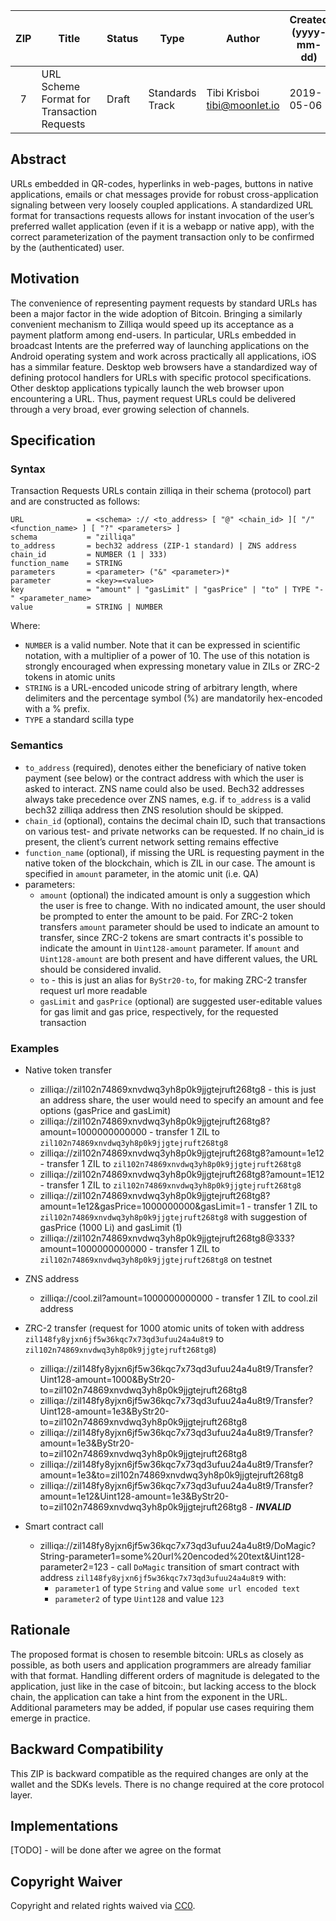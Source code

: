 | ZIP | Title                                      | Status | Type            | Author                         | Created (yyyy-mm-dd) | Updated (yyyy-mm-dd) |
| :-: | ------------------------------------------ | ------ | --------------- | ------------------------------ | -------------------- | -------------------- |
|  7  | URL Scheme Format for Transaction Requests | Draft  | Standards Track | Tibi Krisboi <tibi@moonlet.io> | 2019-05-06           | 2019-05-06           |

## Abstract

URLs embedded in QR-codes, hyperlinks in web-pages, buttons in native applications, emails or chat messages provide for robust cross-application signaling between very loosely coupled applications. A standardized URL format for transactions requests allows for instant invocation of the user’s preferred wallet application (even if it is a webapp or native app), with the correct parameterization of the payment transaction only to be confirmed by the (authenticated) user.

## Motivation

The convenience of representing payment requests by standard URLs has been a major factor in the wide adoption of Bitcoin. Bringing a similarly convenient mechanism to Zilliqa would speed up its acceptance as a payment platform among end-users. In particular, URLs embedded in broadcast Intents are the preferred way of launching applications on the Android operating system and work across practically all applications, iOS has a simmilar feature. Desktop web browsers have a standardized way of defining protocol handlers for URLs with specific protocol specifications. Other desktop applications typically launch the web browser upon encountering a URL. Thus, payment request URLs could be delivered through a very broad, ever growing selection of channels.

## Specification

### Syntax

Transaction Requests URLs contain zilliqa in their schema (protocol) part and are constructed as follows:

```
URL              = <schema> :// <to_address> [ "@" <chain_id> ][ "/" <function_name> ] [ "?" <parameters> ]
schema           = "zilliqa"
to_address       = bech32 address (ZIP-1 standard) | ZNS address
chain_id         = NUMBER (1 | 333)
function_name    = STRING
parameters       = <parameter> ("&" <parameter>)*
parameter        = <key>=<value>
key              = "amount" | "gasLimit" | "gasPrice" | "to" | TYPE "-" <parameter_name>
value            = STRING | NUMBER
```

Where:

- `NUMBER` is a valid number. Note that it can be expressed in scientific notation, with a multiplier of a power of 10. The use of this notation is strongly encouraged when expressing monetary value in ZILs or ZRC-2 tokens in atomic units
- `STRING` is a URL-encoded unicode string of arbitrary length, where delimiters and the percentage symbol (%) are mandatorily hex-encoded with a % prefix.
- `TYPE` a standard scilla type

### Semantics

- `to_address` (required), denotes either the beneficiary of native token payment (see below) or the contract address with which the user is asked to interact. ZNS name could also be used. Bech32 addresses always take precedence over ZNS names, e.g. if `to_address` is a valid bech32 zilliqa address then ZNS resolution should be skipped.
- `chain_id` (optional), contains the decimal chain ID, such that transactions on various test- and private networks can be requested. If no chain_id is present, the client’s current network setting remains effective
- `function_name` (optional), if missing the URL is requesting payment in the native token of the blockchain, which is ZIL in our case. The amount is specified in `amount` parameter, in the atomic unit (i.e. QA)
- parameters:
  - `amount` (optional) the indicated amount is only a suggestion which the user is free to change. With no indicated amount, the user should be prompted to enter the amount to be paid. For ZRC-2 token transfers `amount` parameter should be used to indicate an amount to transfer, since ZRC-2 tokens are smart contracts it's possible to indicate the amount in `Uint128-amount` parameter. If `amount` and `Uint128-amount` are both present and have different values, the URL should be considered invalid.
  - `to` - this is just an alias for `ByStr20-to`, for making ZRC-2 transfer request url more readable
  - `gasLimit` and `gasPrice` (optional) are suggested user-editable values for gas limit and gas price, respectively, for the requested transaction

### Examples

- Native token transfer

  - zilliqa://zil102n74869xnvdwq3yh8p0k9jjgtejruft268tg8 - this is just an address share, the user would need to specify an amount and fee options (gasPrice and gasLimit)
  - zilliqa://zil102n74869xnvdwq3yh8p0k9jjgtejruft268tg8?amount=1000000000000 - transfer 1 ZIL to `zil102n74869xnvdwq3yh8p0k9jjgtejruft268tg8`
  - zilliqa://zil102n74869xnvdwq3yh8p0k9jjgtejruft268tg8?amount=1e12 - transfer 1 ZIL to `zil102n74869xnvdwq3yh8p0k9jjgtejruft268tg8`
  - zilliqa://zil102n74869xnvdwq3yh8p0k9jjgtejruft268tg8?amount=1E12 - transfer 1 ZIL to `zil102n74869xnvdwq3yh8p0k9jjgtejruft268tg8`
  - zilliqa://zil102n74869xnvdwq3yh8p0k9jjgtejruft268tg8?amount=1e12&gasPrice=1000000000&gasLimit=1 - transfer 1 ZIL to `zil102n74869xnvdwq3yh8p0k9jjgtejruft268tg8` with suggestion of gasPrice (1000 Li) and gasLimit (1)
  - zilliqa://zil102n74869xnvdwq3yh8p0k9jjgtejruft268tg8@333?amount=1000000000000 - transfer 1 ZIL to `zil102n74869xnvdwq3yh8p0k9jjgtejruft268tg8` on testnet

- ZNS address

  - zilliqa://cool.zil?amount=1000000000000 - transfer 1 ZIL to cool.zil address

- ZRC-2 transfer (request for 1000 atomic units of token with address `zil148fy8yjxn6jf5w36kqc7x73qd3ufuu24a4u8t9` to `zil102n74869xnvdwq3yh8p0k9jjgtejruft268tg8`)

  - zilliqa://zil148fy8yjxn6jf5w36kqc7x73qd3ufuu24a4u8t9/Transfer?Uint128-amount=1000&ByStr20-to=zil102n74869xnvdwq3yh8p0k9jjgtejruft268tg8
  - zilliqa://zil148fy8yjxn6jf5w36kqc7x73qd3ufuu24a4u8t9/Transfer?Uint128-amount=1e3&ByStr20-to=zil102n74869xnvdwq3yh8p0k9jjgtejruft268tg8
  - zilliqa://zil148fy8yjxn6jf5w36kqc7x73qd3ufuu24a4u8t9/Transfer?amount=1e3&ByStr20-to=zil102n74869xnvdwq3yh8p0k9jjgtejruft268tg8
  - zilliqa://zil148fy8yjxn6jf5w36kqc7x73qd3ufuu24a4u8t9/Transfer?amount=1e3&to=zil102n74869xnvdwq3yh8p0k9jjgtejruft268tg8
  - zilliqa://zil148fy8yjxn6jf5w36kqc7x73qd3ufuu24a4u8t9/Transfer?amount=1e12&Uint128-amount=1e3&ByStr20-to=zil102n74869xnvdwq3yh8p0k9jjgtejruft268tg8 - **_INVALID_**

- Smart contract call
  - zilliqa://zil148fy8yjxn6jf5w36kqc7x73qd3ufuu24a4u8t9/DoMagic?String-parameter1=some%20url%20encoded%20text&Uint128-parameter2=123 - call `DoMagic` transition of smart contract with address `zil148fy8yjxn6jf5w36kqc7x73qd3ufuu24a4u8t9` with:
    - `parameter1` of type `String` and value `some url encoded text`
    - `parameter2` of type `Uint128` and value `123`

## Rationale

The proposed format is chosen to resemble bitcoin: URLs as closely as possible, as both users and application programmers are already familiar with that format. Handling different orders of magnitude is delegated to the application, just like in the case of bitcoin:, but lacking access to the block chain, the application can take a hint from the exponent in the URL. Additional parameters may be added, if popular use cases requiring them emerge in practice.

## Backward Compatibility

This ZIP is backward compatible as the required changes are only at the wallet and the SDKs levels. There is no change required at the core protocol layer.

## Implementations

[TODO] - will be done after we agree on the format

## Copyright Waiver

Copyright and related rights waived via [CC0](https://creativecommons.org/publicdomain/zero/1.0/).
